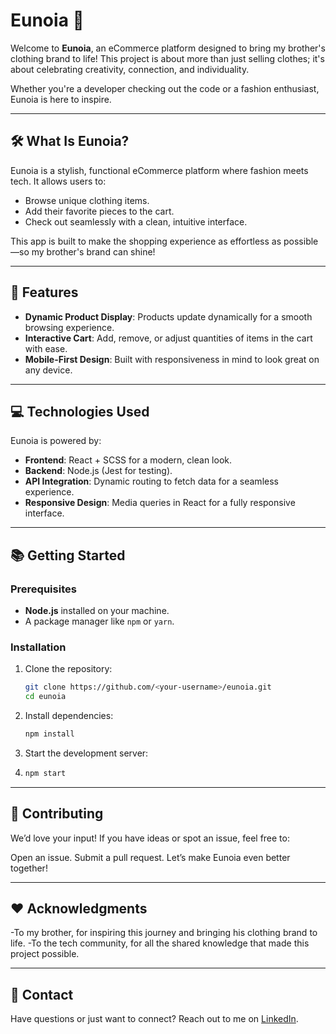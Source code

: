 # Eunoia 🌟  
Welcome to **Eunoia**, an eCommerce platform designed to bring my brother's clothing brand to life! This project is about more than just selling clothes; it's about celebrating creativity, connection, and individuality.  

Whether you're a developer checking out the code or a fashion enthusiast, Eunoia is here to inspire.  

---

## 🛠️ What Is Eunoia?  
Eunoia is a stylish, functional eCommerce platform where fashion meets tech. It allows users to:  
- Browse unique clothing items.  
- Add their favorite pieces to the cart.  
- Check out seamlessly with a clean, intuitive interface.  

This app is built to make the shopping experience as effortless as possible—so my brother's brand can shine!  

---

## 🚀 Features  
- **Dynamic Product Display**: Products update dynamically for a smooth browsing experience.  
- **Interactive Cart**: Add, remove, or adjust quantities of items in the cart with ease.  
- **Mobile-First Design**: Built with responsiveness in mind to look great on any device.  

---

## 💻 Technologies Used  
Eunoia is powered by:  
- **Frontend**: React + SCSS for a modern, clean look.  
- **Backend**: Node.js (Jest for testing).  
- **API Integration**: Dynamic routing to fetch data for a seamless experience.  
- **Responsive Design**: Media queries in React for a fully responsive interface.  

---

## 📚 Getting Started  

### Prerequisites  
- **Node.js** installed on your machine.  
- A package manager like `npm` or `yarn`.  

### Installation  
1. Clone the repository:  
   ```bash  
   git clone https://github.com/<your-username>/eunoia.git  
   cd eunoia
   ```
   
2. Install dependencies:  
   ```bash
   npm install
   ```
   
3. Start the development server:
4. ```bash
   npm start
   ```

---

## 🤝 Contributing
We’d love your input! If you have ideas or spot an issue, feel free to:

Open an issue.
Submit a pull request.
Let’s make Eunoia even better together!

---

## ❤️ Acknowledgments
-To my brother, for inspiring this journey and bringing his clothing brand to life.
-To the tech community, for all the shared knowledge that made this project possible.

---

## 📩 Contact
Have questions or just want to connect? Reach out to me on [LinkedIn](https://www.linkedin.com/in/diamond-brown-8305642a1/).

